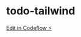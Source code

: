 # todo-tailwind

[Edit in Codeflow ⚡️](https://stackblitz.com/~/github.com/rajeevabudal/todo-tailwind)